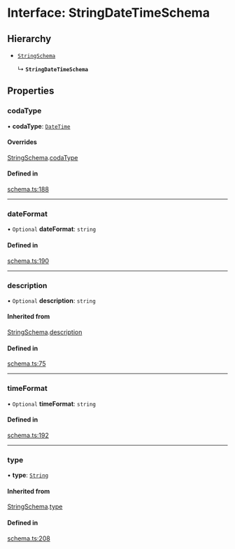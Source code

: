 # Interface: StringDateTimeSchema

## Hierarchy

- [`StringSchema`](StringSchema.md)

  ↳ **`StringDateTimeSchema`**

## Properties

### codaType

• **codaType**: [`DateTime`](../enums/ValueHintType.md#datetime)

#### Overrides

[StringSchema](StringSchema.md).[codaType](StringSchema.md#codatype)

#### Defined in

[schema.ts:188](https://github.com/coda/packs-sdk/blob/main/schema.ts#L188)

___

### dateFormat

• `Optional` **dateFormat**: `string`

#### Defined in

[schema.ts:190](https://github.com/coda/packs-sdk/blob/main/schema.ts#L190)

___

### description

• `Optional` **description**: `string`

#### Inherited from

[StringSchema](StringSchema.md).[description](StringSchema.md#description)

#### Defined in

[schema.ts:75](https://github.com/coda/packs-sdk/blob/main/schema.ts#L75)

___

### timeFormat

• `Optional` **timeFormat**: `string`

#### Defined in

[schema.ts:192](https://github.com/coda/packs-sdk/blob/main/schema.ts#L192)

___

### type

• **type**: [`String`](../enums/ValueType.md#string)

#### Inherited from

[StringSchema](StringSchema.md).[type](StringSchema.md#type)

#### Defined in

[schema.ts:208](https://github.com/coda/packs-sdk/blob/main/schema.ts#L208)
